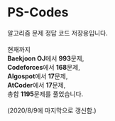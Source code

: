 # PS-Codes
알고리즘 문제 정답 코드 저장용입니다. <br/>
<br/>
현재까지 <br/>
**Baekjoon OJ**에서 **993**문제, <br/>
**Codeforces**에서 **168**문제, <br/>
**Algospot**에서 **17**문제, <br/>
**AtCoder**에서 **17**문제, <br/>
총합 **1195**문제를 풀었습니다.<br/>
<br/>
(2020/8/9에 마지막으로 갱신함.) <br/>